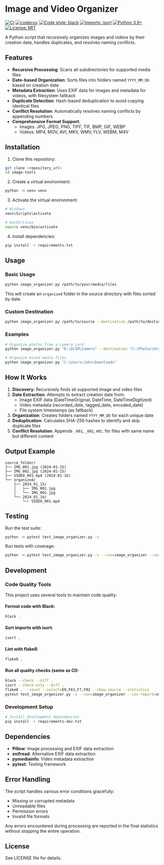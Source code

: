 # Image and Video Organizer

[![CI](https://github.com/username/image-tools/workflows/CI/badge.svg)](https://github.com/username/image-tools/actions)
[![codecov](https://codecov.io/gh/username/image-tools/branch/main/graph/badge.svg)](https://codecov.io/gh/username/image-tools)
[![Code style: black](https://img.shields.io/badge/code%20style-black-000000.svg)](https://github.com/psf/black)
[![Imports: isort](https://img.shields.io/badge/%20imports-isort-%231674b1?style=flat&labelColor=ef8336)](https://pycqa.github.io/isort/)
[![Python 3.9+](https://img.shields.io/badge/python-3.9+-blue.svg)](https://www.python.org/downloads/)
[![License: MIT](https://img.shields.io/badge/License-MIT-yellow.svg)](https://opensource.org/licenses/MIT)

A Python script that recursively organizes images and videos by their creation date, handles duplicates, and resolves naming conflicts.

## Features

- **Recursive Processing**: Scans all subdirectories for supported media files
- **Date-based Organization**: Sorts files into folders named `YYYY_MM_DD` based on creation date
- **Metadata Extraction**: Uses EXIF data for images and metadata for videos, with filesystem fallback
- **Duplicate Detection**: Hash-based deduplication to avoid copying identical files
- **Conflict Resolution**: Automatically resolves naming conflicts by appending numbers
- **Comprehensive Format Support**: 
  - Images: JPG, JPEG, PNG, TIFF, TIF, BMP, GIF, WEBP
  - Videos: MP4, MOV, AVI, MKV, WMV, FLV, WEBM, M4V

## Installation

1. Clone this repository:
```bash
git clone <repository_url>
cd image-tools
```

2. Create a virtual environment:
```bash
python -m venv venv
```

3. Activate the virtual environment:
```bash
# Windows
venv\Scripts\activate

# macOS/Linux
source venv/bin/activate
```

4. Install dependencies:
```bash
pip install -r requirements.txt
```

## Usage

### Basic Usage
```bash
python image_organizer.py /path/to/your/media/files
```

This will create an `organized` folder in the source directory with files sorted by date.

### Custom Destination
```bash
python image_organizer.py /path/to/source --destination /path/to/destination
```

### Examples

```bash
# Organize photos from a camera card
python image_organizer.py "D:\DCIM\Camera" --destination "C:\Photos\Organized"

# Organize mixed media files
python image_organizer.py "C:\Users\John\Downloads" 
```

## How It Works

1. **Discovery**: Recursively finds all supported image and video files
2. **Date Extraction**: Attempts to extract creation date from:
   - Image EXIF data (DateTimeOriginal, DateTime, DateTimeDigitized)
   - Video metadata (recorded_date, tagged_date, encoded_date)
   - File system timestamps (as fallback)
3. **Organization**: Creates folders named `YYYY_MM_DD` for each unique date
4. **Deduplication**: Calculates SHA-256 hashes to identify and skip duplicate files
5. **Conflict Resolution**: Appends `_001`, `_002`, etc. for files with same name but different content

## Output Example

```
source_folder/
├── IMG_001.jpg (2024-01-15)
├── IMG_002.jpg (2024-01-15) 
├── VIDEO_001.mp4 (2024-01-16)
└── organized/
    ├── 2024_01_15/
    │   ├── IMG_001.jpg
    │   └── IMG_002.jpg
    └── 2024_01_16/
        └── VIDEO_001.mp4
```

## Testing

Run the test suite:
```bash
python -m pytest test_image_organizer.py -v
```

Run tests with coverage:
```bash
python -m pytest test_image_organizer.py -v --cov=image_organizer --cov-report=html
```

## Development

### Code Quality Tools

This project uses several tools to maintain code quality:

#### Format code with Black:
```bash
black .
```

#### Sort imports with isort:
```bash
isort .
```

#### Lint with flake8:
```bash
flake8 .
```

#### Run all quality checks (same as CI):
```bash
black --check --diff .
isort --check-only --diff .
flake8 . --count --select=E9,F63,F7,F82 --show-source --statistics
pytest test_image_organizer.py -v --cov=image_organizer --cov-report=xml
```

### Development Setup
```bash
# Install development dependencies
pip install -r requirements-dev.txt
```

## Dependencies

- **Pillow**: Image processing and EXIF data extraction
- **exifread**: Alternative EXIF data extraction
- **pymediainfo**: Video metadata extraction
- **pytest**: Testing framework

## Error Handling

The script handles various error conditions gracefully:
- Missing or corrupted metadata
- Unreadable files
- Permission errors
- Invalid file formats

Any errors encountered during processing are reported in the final statistics without stopping the entire operation.

## License

See LICENSE file for details.
